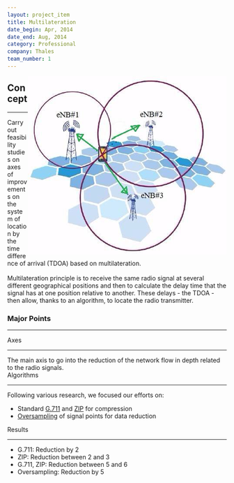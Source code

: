 ```yaml
---
layout: project_item
title: Multilateration
date_begin: Apr, 2014
date_end: Aug, 2014
category: Professional
company: Thales
team_number: 1
---
```

<a href="/static/projects/TDOA/U-TDOA.jpg" class="thickbox"><img class="img-project-item" src="/static/projects/TDOA/U-TDOA.jpg" alt="U-TDOA" align="right"/></a>
<h2><b>Concept</b></h2>
<hr>
Carry out feasibility studies on axes of improvements on the system of location by the time difference of arrival (TDOA) based on multilateration.
<br/><br/>
Multilateration principle is to receive the same radio signal at several different geographical positions and then to calculate the delay time that the signal has at one position relative to another. These delays - the TDOA - then allow, thanks to an algorithm, to locate the radio transmitter.
<h3><b>Major Points</b></h3>
<hr>
<div class="row">
   <div class="col-md-4 col-sm-4 col-xs-12">
      <div class="tiles m-b-10">
         <div class="tiles-body">
            <div class="tiles-title">Axes</div>
            <hr class="red-underline">
            The main axis to go into the reduction of the network flow in depth related to the radio signals.
         </div>
      </div>
   </div>
   <div class="col-md-4 col-sm-4 col-xs-12">
      <div class="tiles m-b-10">
         <div class="tiles-body">
            <div class="tiles-title">Algorithms</div>
            <hr class="red-underline">
            Following various research, we focused our efforts on:
            <ul>
               <li>Standard <a href="https://en.wikipedia.org/wiki/G.711" target="_blank">G.711</a> and <a href="https://en.wikipedia.org/wiki/Zip_(file_format)" target="_blank">ZIP</a> for compression</li>
               <li><a href="https://en.wikipedia.org/wiki/Oversampling" target="_blank">Oversampling</a> of signal points for data reduction</li>
            </ul>
         </div>
      </div>
   </div>
   <div class="col-md-4 col-sm-4 col-xs-12">
      <div class="tiles m-b-10">
         <div class="tiles-body">
            <div class="tiles-title">Results</div>
            <hr class="red-underline">
            <ul class="tiles-results">
               <li>G.711: Reduction by 2</li>
               <li>ZIP: Reduction between 2 and 3</li>
               <li>G.711, ZIP: Reduction between 5 and 6</li>
               <li>Oversampling: Reduction by 5</li>
            </ul>
         </div>
      </div>
   </div>
</div>